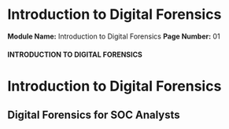 <!--
 // Platform: Academy
// URL: https://academy.hackthebox.com/module/237/section/2608
// Platform Version: V1
// Module ID: 237
// Module Name: Introduction to Digital Forensics
// Module Difficulty: Medium
// Section ID: 2608
// Section Title: Introduction to Digital Forensics
// Page Title: Introduction to Digital Forensics
// Page Number: 01
-->

# Introduction to Digital Forensics

**Module Name:** Introduction to Digital Forensics **Page Number:** 01

#### INTRODUCTION TO DIGITAL FORENSICS

# Introduction to Digital Forensics

## Digital Forensics for SOC Analysts

####